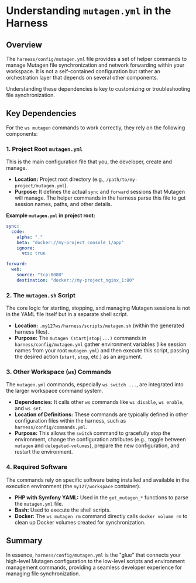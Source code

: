 # Understanding `mutagen.yml` in the Harness

## Overview

The `harness/config/mutagen.yml` file provides a set of helper commands to manage Mutagen file synchronization and network forwarding within your workspace. It is not a self-contained configuration but rather an orchestration layer that depends on several other components.

Understanding these dependencies is key to customizing or troubleshooting file synchronization.

## Key Dependencies

For the `ws mutagen` commands to work correctly, they rely on the following components:

### 1. Project Root `mutagen.yml`

This is the main configuration file that you, the developer, create and manage.

-   **Location:** Project root directory (e.g., `/path/to/my-project/mutagen.yml`).
-   **Purpose:** It defines the actual `sync` and `forward` sessions that Mutagen will manage. The helper commands in the harness parse this file to get session names, paths, and other details.

**Example `mutagen.yml` in project root:**

```yaml
sync:
  code:
    alpha: "."
    beta: "docker://my-project_console_1/app"
    ignore:
      vcs: true

forward:
  web:
    source: "tcp:8080"
    destination: "docker://my-project_nginx_1:80"
```

### 2. The `mutagen.sh` Script

The core logic for starting, stopping, and managing Mutagen sessions is not in the YAML file itself but in a separate shell script.

-   **Location:** `.my127ws/harness/scripts/mutagen.sh` (within the generated harness files).
-   **Purpose:** The `mutagen (start|stop|...)` commands in `harness/config/mutagen.yml` gather environment variables (like session names from your root `mutagen.yml`) and then execute this script, passing the desired action (`start`, `stop`, etc.) as an argument.

### 3. Other Workspace (`ws`) Commands

The `mutagen.yml` commands, especially `ws switch ...`, are integrated into the larger workspace command system.

-   **Dependencies:** It calls other `ws` commands like `ws disable`, `ws enable`, and `ws set`.
-   **Location of Definitions:** These commands are typically defined in other configuration files within the harness, such as `harness/config/commands.yml`.
-   **Purpose:** This allows the `switch` command to gracefully stop the environment, change the configuration attributes (e.g., toggle between `mutagen` and `delegated-volumes`), prepare the new configuration, and restart the environment.

### 4. Required Software

The commands rely on specific software being installed and available in the execution environment (the `my127/workspace` container).

-   **PHP with Symfony YAML:** Used in the `get_mutagen_*` functions to parse the `mutagen.yml` file.
-   **Bash:** Used to execute the shell scripts.
-   **Docker:** The `ws mutagen rm` command directly calls `docker volume rm` to clean up Docker volumes created for synchronization.

## Summary

In essence, `harness/config/mutagen.yml` is the "glue" that connects your high-level Mutagen configuration to the low-level scripts and environment management commands, providing a seamless developer experience for managing file synchronization.